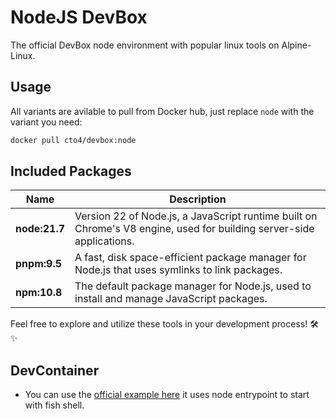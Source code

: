 # NodeJS DevBox

The official DevBox node environment with popular linux tools on Alpine-Linux.

## Usage

All variants are avilable to pull from Docker hub, just replace `node` with the variant you need:

```bash
docker pull cto4/devbox:node
```

## Included Packages

| **Name**      | **Description**                                                                                                      |
| ------------- | -------------------------------------------------------------------------------------------------------------------- |
| **node:21.7** | Version 22 of Node.js, a JavaScript runtime built on Chrome's V8 engine, used for building server-side applications. |
| **pnpm:9.5**  | A fast, disk space-efficient package manager for Node.js that uses symlinks to link packages.                        |
| **npm:10.8**  | The default package manager for Node.js, used to install and manage JavaScript packages.                             |

Feel free to explore and utilize these tools in your development process! 🛠️✨

## DevContainer

- You can use the [official example here](https://github.com/cto4/devbox/blob/main/src/node/.devcontainer.json) it uses node entrypoint to start with fish shell.
